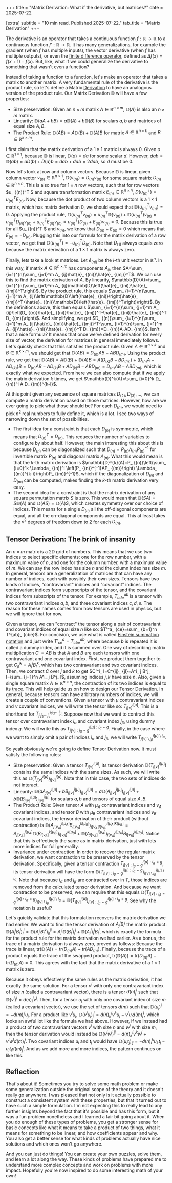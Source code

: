 +++
title = "Matrix Derivation: What if the derivative, but matrices?"
date = 2025-07-22

[extra]
subtitle = "10 min read. Published 2025-07-22."
tab_title = "Matrix Derivation"
+++

The derivative is an operator that takes a continuous function $f:\mathbb{R}\to\mathbb{R}$ to a continuous function $f':\mathbb{R}\to\mathbb{R}$. It has many generalizations, for example the gradient (when $f$ has multiple inputs), the vector derivative (when $f$ has multiple outputs), or even the [finite difference operator](https://en.wikipedia.org/wiki/Finite_difference), defined as $\Delta f(x)=f(x+1)-f(x)$. But, like, what if we could generalize the derivative to something that wasn't even a function?

Instead of taking a function to a function, let's make an operator that takes a matrix to another matrix. A very fundamental rule of the derivative is the product rule, so let's define a Matrix [Derivation](https://en.wikipedia.org/wiki/Derivation_(differential_algebra)) to have an analogous version of the product rule. Our Matrix Derivation $\mathbb{D}$ will have a few properties:
- Size preservation: Given an $n\times m$ matrix $A\in\mathbb{R}^{n\times m}$, $\mathbb{D}(A)$ is also an $n\times m$ matrix.
- Linearity: $\mathbb{D}(aA+bB)=a\mathbb{D}(A)+b\mathbb{D}(B)$ for scalars $a,b$ and matrices of equal size $A,B$.
- The Product Rule: $\mathbb{D}(AB)=A\mathbb{D}(B)+\mathbb{D}(A)B$ for matrix $A\in\mathbb{R}^{n\times k}$ and $B\in\mathbb{R}^{k\times m}$.

I first claim that the matrix derivation of a $1\times 1$ matrix is always $0$. Given $a\in\mathbb{R}^{1\times 1}$, because $\mathbb{D}$ is linear, $\mathbb{D}(a)=da$ for some scalar $d$. However, $dab = \mathbb{D}(ab)=aD(b)+D(a)b=dab + dab=2dab$, so $d$ must be $0$.

Now let's look at row and column vectors. Because $\mathbb{D}$ is linear, given column vector $v_ {(n)}\in\mathbb{R}^{n\times 1}$, $\mathbb{D}(v_ {(n)})=D_ {(n)}v_ {(n)}$ for some square matrix $D_ {(n)}\in\mathbb{R}^{n\times n}$. This is also true for $1\times n$ row vectors, such that for row vectors $u_ {(n)}^T $ and square transformation matrix $E_ {(n)}\in\mathbb{R}^{n\times n}$, $D(u_ {(n)}^T )=u_ {(n)}^T E_ {(n)}$. Now, because the dot product of two column vectors is a $1\times 1$ matrix, which has matrix derivation $0$, we should expect that $\mathbb{D}(u_ {(n)}^T v_ {(n)})=0$. Applying the product rule, $\mathbb{D}(u_ {(n)}^T v_ {(n)})=u_ {(n)}^T \mathbb{D}(v_ {(n)})+\mathbb{D}(u_ {(n)}^T )v_ {(n)}=u_ {(n)}^T D_ {(n)}v_ {(n)}+u_ {(n)}^T E_ {(n)}v_ {(n)}=u_ {(n)}^T \left(D_ {(n)}+E_ {(n)}\right)v_ {(n)}=0$. Because this is true for all $u_ {(n)}^T $ and $v_ {(n)}$, we know that $D_ {(n)}+E_ {(n)}=0$ which means that $E_ {(n)}=-D_ {(n)}$. Plugging this into our formula for the matrix derivation of a row vector, we get that $\mathbb{D}(u_ {(n)}^T)=-u_ {(n)}^T D_ {(n)}$. Note that $D_ {(1)}$ always equals zero because the matrix derivation of a $1\times 1$ matrix is always zero.

Finally, lets take a look at matrices. Let $\hat{e}_ {(ni)}$ be the $i$-th unit vector in $\mathbb{R}^n$. In this way, if matrix $A\in\mathbb{R}^{n\times m}$ has components $A_ {ij}$, then $A=\sum_ {i=1}^{n}\sum_ {j=1}^m A_ {ij}\hat{e}_ {(ni)}\hat{e}_ {(mj)}^T$. We can use this to find the matrix derivation of $A$. By linearity, $\mathbb{D}(A)=\sum_ {i=1}^{n}\sum_ {j=1}^m A_ {ij}\mathbb{D}\left(\hat{e}_ {(ni)}\hat{e}_ {(mj)}^T\right)$. By the product rule, this equals $\sum_ {i=1}^{n}\sum_ {j=1}^m A_ {ij}\left(\mathbb{D}\left(\hat{e}_ {(ni)}\right)\hat{e}_ {(mj)}^T+\hat{e}_ {(ni)}\mathbb{D}\left(\hat{e}_ {(mj)}^T\right)\right)$. By the definitions above, this then equals $\sum_ {i=1}^{n}\sum_ {j=1}^m A_ {ij}\left(D_ {(n)}\hat{e}_ {(ni)}\hat{e}_ {(mj)}^T-\hat{e}_ {(ni)}\hat{e}_ {(mj)}^T D_ {(m)}\right)$. And simplifying, we get $D_ {(n)}\sum_ {i=1}^{n}\sum_ {j=1}^m A_ {ij}\hat{e}_ {(ni)}\hat{e}_ {(mj)}^T-\sum_ {i=1}^{n}\sum_ {j=1}^m A_ {ij}\hat{e}_ {(ni)}\hat{e}_ {(mj)}^T D_ {(m)}=D_ {(n)}A-AD_ {(m)}$. Isn't that a nice formula? It means that once we've defined derivation for every size of vector, the derivation for matrices in general immediately follows. Let's quickly check that this satisfies the product rule. Given $A\in\mathbb{R}^{n\times k}$ and $B\in\mathbb{R}^{k\times m}$, we should get that $\mathbb{D}(AB)=D_ {(n)}AB-ABD_ {(m)}$. Using the product rule, we get that $\mathbb{D}(AB)=A\mathbb{D}(B)+\mathbb{D}(A)B=A\left(D_ {(k)}B-BD_ {(m)}\right)+\left(D_ {(n)}A-AD_ {(k)}\right)B=D_ {(n)}AB-AD_ {(k)}B+AD_ {(k)}B-ABD_ {(m)}=D_ {(n)}AB-ABD_ {(m)}$, which is exactly what we expected. From here we can also compute that if we apply the matrix derivation $k$ times, we get $\mathbb{D}^k(A)=\sum_ {i=0}^k D_ {(n)}^i A D_ {(m)}^{k-i}$.

At this point given any sequence of square matrices $D_ {(2)}, D_ {(3)}, \ldots$, we can compute a matrix derivation based on those matrices. However, how are we ever going to pick what those should be? For each $D_ {(n)}$, we would need to pick $n^2$ real numbers to fully define it, which is a lot. I see two ways of narrowing down the set of possibilities.
- The first idea for a constraint is that each $D_ {(n)}$ is symmetric, which means that $D_ {(n)}^T=D_ {(n)}$. This reduces the number of variables to configure by about half. However, the main interesting this about this is because $D_ {(n)}$ can be diagonalized such that $D_ {(n)}=P_ {(n)}\Lambda_ {(n)}P_ {(n)}^{-1}$ for invertible matrix $P_ {(n)}$ and diagonal matrix $\Lambda_ {(n)}$. What this would mean is that the $k$-th matrix derivation is $\mathbb{D}^{k}(A)=P_ {(n)}\left(\sum_ {i=0}^k \Lambda_ {(n)}^i \left(P_ {(n)}^{-1}AP_ {(m)}\right) \Lambda_ {(m)}^{k-i}\right)P_ {(m)}^{-1}$, which if the diagonalization of $D_ {(n)}$ and $D_ {(m)}$ can be computed, makes finding the $k$-th matrix derivation very easy.
- The second idea for a constraint is that the matrix derivation of any square permutation matrix $S$ is zero. This would mean that $\mathbb{D}(SA)=S\mathbb{D}(A)$ and $\mathbb{D}(AS)=\mathbb{D}(A)S$, which creates symmetry over our choice of indices. This means for a single $D_ {(n)}$ all the off-diagonal components are equal, and all the on-diagonal components are equal. This at least takes the $n^2$ degrees of freedom down to $2$ for each $D_ {(n)}$.

## Tensor Derivation: The brink of insanity
An $n\times m$ matrix is a 2D grid of numbers. This means that we use two indices to select specific elements: one for the row number, with a maximum value of $n$, and one for the column number, with a maximum value of $m$. We can say the row index has size $n$ and the column index has size $m$. In general, tensors are a generalization of matrices that can have any number of indices, each with possibly their own sizes. Tensors have two kinds of indices, "contravariant" indices and "covariant" indices. The contravariant indices form superscripts of the tensor, and the covariant indices form subscripts of the tensor. For example, $T^{ab}_ {cde}$ is a tensor with two contravariant indices $a,b$, and three covariant indices $c,d,e$. The reason for these names comes from how tensors are used in physics, but we will ignore that for now.

Given a tensor, we can "contract" the tensor along a pair of contravariant and covariant indices of equal size $n$ like so: $T'^a_ {ce}=\sum_ {b=1}^n T^{ab}_ {cbe}$. For concision, we use what is called [Einstein summation notation](https://en.wikipedia.org/wiki/Einstein_notation) and just write $T'^{a}_ {ce}=T^{ab}_ {cbe}$, where because $b$ is repeated it is called a dummy index, and it is summed over. One way of describing matrix multiplication $C'=AB$ is that $A$ and $B$ are each tensors with one contravariant and one covariant index. First, we product them together to get $C^{ik}_ {jl}=A^i_ j B^k_ l$, which has two contravariant and two covariant indices. Then, we contract $C$ over $j$ and $k$ to get $C'^i_ l=C^{ij}_ {jl}=A^i_ j B^j_ l=\sum_ {j=1}^n A^i_ j B^j_ l$, assuming indices $j,k$ have size $n$. Also, given a single square matrix $A\in\mathbb{R}^{n\times n}$, the contraction of its two indices is equal to its [trace](https://en.wikipedia.org/wiki/Trace_(linear_algebra)). This will help guide us on how to design our Tensor Derivation. In general, because tensors can have arbitrary numbers of indices, we will create a couple of conventions. Given a tensor with $\mu$ contravariant indices and $\nu$ covariant indices, we will write the tensor like so: $T^{i[\mu]}_ {j[\nu]}$. This is a shorthand for $T^{i_ 1 i_ 2 \cdots i_ \mu}_ {j_ 1 j_ 2 \cdots j_ \nu}$. Suppose now that we want to contract this tensor over contravariant index $i_ \alpha$ and covariant index $j_ \beta$, using dummy index $g$. We will write this as $T^{i[\mu]:i_\alpha=g}_ {j[\nu]:j_\beta=g}$. Finally, in the case where we want to simply omit a pair of indices $i_\alpha$ and $j_\beta$, we will write $T^{i[\mu]\setminus i_\alpha}_ {j[\nu]\setminus j_\beta}$.

So yeah obviously we're going to define Tensor Derivation now. It must satisfy the following rules:
- Size preservation: Given a tensor $T^{i[\mu]}_ {j[\nu]}$, its tensor derivation $\mathbb{D}\left(T^{i[\mu]}_ {j[\nu]}\right)$ contains the same indices with the same sizes. As such, we will write this as $\mathbb{D}\left(T^{i[\mu]}_ {j[\nu]}\right)^{i[\mu]}_ {j[\nu]}$. Note that in this case, the two sets of indices do not interact.
- Linearity: $\mathbb{D}\left(aA^{i[\mu]}_ {j[\nu]}+bB^{i[\mu]}_ {j[\nu]}\right)^{i[\mu]}_ {j[\nu]}=a\mathbb{D}\left(A^{i[\mu]}_ {j[\nu]}\right)^{i[\mu]}_ {j[\nu]}+b\mathbb{D}\left(B^{i[\mu]}_ {j[\nu]}\right)^{i[\mu]}_ {j[\nu]}$ for scalars $a,b$ and tensors of equal size $A,B$.
- The Product Rule: Given tensor $A$ with $\mu_A$ contravariant indices and $\nu_A$ covariant indices, and tensor $B$ with $\mu_B$ contravariant indices and $\nu_B$ covariant indices, the tensor derivation of their product (without contraction) is $\mathbb{D}\left(A^{i[\mu_A]}_ {j[\nu_A]}B^{k[\mu_B]}_ {l[\nu_B]}\right)^{i[\mu_A]k[\mu_B]}_ {j[\nu_A]l[\nu_B]}=A^{i[\mu_A]}_ {j[\nu_A]}\mathbb{D}\left(B^{k[\mu_B]}_ {l[\nu_B]}\right)^{k[\mu_B]}_ {l[\nu_B]}+\mathbb{D}\left(A^{i[\mu_A]}_ {j[\nu_A]}\right)^{i[\mu_A]}_ {j[\nu_A]}B^{k[\mu_B]}_ {l[\nu_B]}$. Notice that this is effectively the same as in matrix derivation, just with lots more indices for full generality.
- Invariance under contraction: In order to recover the regular matrix derivation, we want contraction to be preserved by the tensor derivation. Specifically, given a tensor contraction $T^{i[\mu]:i_\alpha=g}_ {j[\nu]:j_\beta=g}$, its tensor derivation will have the form $\mathbb{D}\left(T^{i[\mu]:i_\alpha=g}_ {j[\nu]:j_\beta=g}\right)^{i[\mu]\setminus i_\alpha}_ {j[\nu]\setminus j_\beta}$. Note that because $i_\alpha$ and $j_\beta$ are contracted over in $T$, those indices are removed from the calculated tensor derivation. And because we want contraction to be preserved, we can require that this equals $\mathbb{D}\left(T^{i[\mu]:i_\alpha=g}_ {j[\nu]:j_\beta=g}\right)^{i[\mu]\setminus i_\alpha}_ {j[\nu]\setminus j_\beta}=\mathbb{D}\left(T^{i[\mu]}_ {j[\nu]}\right)^{i[\mu]:i_\alpha=g}_ {j[\nu]:j_\beta=g}$. See why the notation is useful?

Let's quickly validate that this formulation recovers the matrix derivation we had earlier. We want to find the tensor derivation of $A^i_ j B^j_ l$ the matrix product: $\mathbb{D}\left(A^i_ j B^j_ l\right)^i_ l=\mathbb{D}\left(A^i_ j B^k_ l\right)^{ij}_ {jl}=A^i_ j\mathbb{D}\left(B^j_ l\right)^j_ l+\mathbb{D}\left(A^i_ j \right)^i_ j B^j_ l$, which is exactly the formula for the product rule for the matrix derivation we had earlier. As a bonus, the trace of a matrix derivation is always zero, proved as follows: Because the trace is linear, $\text{tr}\left(\mathbb{D}(A)\right)=\text{tr}\left(D_{(n)}A\right)-\text{tr}\left(AD_{(n)}\right)$. Finally, because the trace of a product equals the trace of the swapped product, $\text{tr}\left(\mathbb{D}(A)\right)=\text{tr}\left(D_{(n)}A\right)-\text{tr}\left(D_{(n)}A\right)=0$. This agrees with the fact that the matrix derivative of a $1\times 1$ matrix is zero.

Because it obeys effectively the same rules as the matrix derivation, it has exactly the same solution. For a tensor $v^i$ with only one contravariant index of size $n$ (called a contravariant vector), there is a tensor $d(n)^i_ j$ such that $\mathbb{D}\left(v^i\right)^i=d(n)^i_ j v^j$. Then, for a tensor $u_j$ with only one covariant index of size $m$ (called a covariant vector), we use the set of tensors $d(m)$ such that $\mathbb{D}\left(u_ j\right)^i=-d(m)^i_ j u_ j$. For a product like $v^i u_ j$, $\mathbb{D}\left(v^i u_ j\right)^i_ j= d(n)^i_ k v^k u_ j - v^i u_ l d(m)^l_ j$, which looks an awful lot like the formula we had above. However, if we instead had a product of two contravariant vectors $v^i$ with size $n$ and $w^j$ with size $m$, then the tensor derivation would instead be $\mathbb{D}\left(v^i w^j\right)^{ij}= d(n)^i_ k v^k w^j + v^i w^l d(m)^j_ l$. Two covariant indices $u_i$ and $t_j$ would have $\mathbb{D}\left(u_ i t_ j\right)_ {ij}=-d(n)^k_ i u_ k t_ j - u_ i t_ l d(m)^l_ j$. And as we add more and more indices, the pattern continues on like this.

## Reflection
That's about it! Sometimes you try to solve some math problem or make some generalization outside the original scope of the theory and it doesn't really go anywhere. I was pleased that not only is it actually possible to construct a consistent system with these properties, but that it turned out to have such a simple formulation. I'm not expecting this to really lead to any further insights beyond the fact that it's possible and has this form, but it was a fun problem nonetheless and I learned a fair bit going about it. When you do enough of these types of problems, you get a stronger sense for basic concepts like what it means to take a product of two things, what it means for something to be linear, and how coefficients appear and why. You also get a better sense for what kinds of problems actually have nice solutions and which ones won't go anywhere.

And you can just do things! You can create your own puzzles, solve them, and learn a lot along the way. These kinds of problems have prepared me to understand more complex concepts and work on problems with more impact. Hopefully you're now inspired to do some interesting math of your own!
